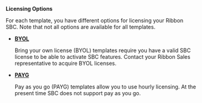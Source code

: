 **Licensing Options**

For each template, you have different options for licensing your Ribbon SBC. Note that not all options are available for all templates.

  - [**BYOL**](https://github.com/RibbonCommunications/sbc_aws_cloudformation/tree/master/supported/highavailability/existing-stack/byol)
  
    Bring your own license (BYOL) templates require you have a valid SBC license to be able to activate SBC features. Contact your Ribbon Sales representative to acquire BYOL licenses.

  - [**PAYG**](https://github.com/RibbonCommunications/sbc_aws_cloudformation/tree/master/supported/highavailability/existing-stack/payg)
  
    Pay as you go (PAYG) templates allow you to use hourly licensing. At the present time SBC does not support pay as you go.

